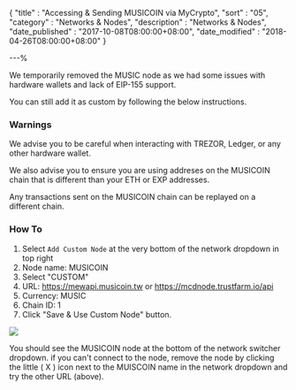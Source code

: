 {
"title"       : "Accessing & Sending MUSICOIN via MyCrypto",
"sort"        : "05",
"category"    : "Networks & Nodes",
"description" : "Networks & Nodes",
"date_published" : "2017-10-08T08:00:00+08:00",
"date_modified" : "2018-04-26T08:00:00+08:00"
}

---%


We temporarily removed the MUSIC node as we had some issues with hardware wallets and lack of EIP-155 support.

You can still add it as custom by following the below instructions.

### Warnings

We advise you to be careful when interacting with TREZOR, Ledger, or any other hardware wallet.

We also advise you to ensure you are using addreses on the MUSICOIN chain that is different than your ETH or EXP addresses.

Any transactions sent on the MUSICOIN chain can be replayed on a different chain.

### How To

1. Select `Add Custom Node` at the very bottom of the network dropdown in top right
2. Node name: MUSICOIN
3. Select "CUSTOM"
4. URL: https://mewapi.musicoin.tw or https://mcdnode.trustfarm.io/api
5. Currency: MUSIC
6. Chain ID: 1
7. Click "Save & Use Custom Node" button.

![](https://i.imgur.com/CH2sfsd.png)

You should see the MUSICOIN node at the bottom of the network switcher dropdown. if you can't connect to the node, remove the node by clicking the little ( X ) icon next to the MUISCOIN name in the network dropdown and try the other URL (above).

